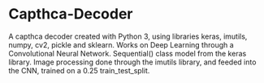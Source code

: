 # Capthca-Decoder
A capthca decoder created with Python 3, using libraries keras, imutils, numpy, cv2, pickle and sklearn.
Works on Deep Learning through a Convolutional Neural Network.
Sequential() class model from the keras library.
Image processing done through the imutils library, and feeded into the CNN, trained on a 0.25 train_test_split.
